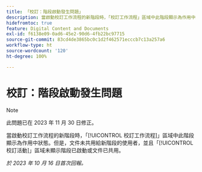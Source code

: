 ```yaml
---
title: 「校訂：階段啟動發生問題」
description: 當啟動校訂工作流程的新階段時，「校訂工作流程」區域中此階段顯示為作用中狀態。但是，文件未共用給新階段的使用者，並且「校訂活動」區域未顯示階段已啟動或文件已共用。
hidefromtoc: true
feature: Digital Content and Documents
exl-id: f6138e09-0ad6-45e2-90d6-4fb22bc97715
source-git-commit: 83cd4de3865bc0c1d2f462571ecccb7c13a257a6
workflow-type: ht
source-wordcount: '120'
ht-degree: 100%

---
```


# 校訂：階段啟動發生問題

>[!NOTE]
>
>此問題已在 2023 年 11 月 30 日修正。

當啟動校訂工作流程的新階段時，「[!UICONTROL 校訂工作流程]」區域中此階段顯示為作用中狀態。但是，文件未共用給新階段的使用者，並且「[!UICONTROL 校訂活動]」區域未顯示階段已啟動或文件已共用。

_於 2023 年 10 月 16 日首次回報。_
